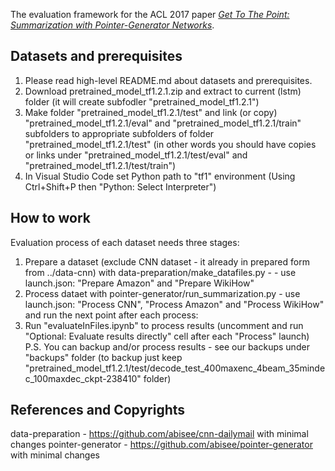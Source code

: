The evaluation framework for the ACL 2017 paper *[Get To The Point: Summarization with Pointer-Generator Networks](https://arxiv.org/abs/1704.04368)*.

## Datasets and prerequisites
1. Please read high-level README.md about datasets and prerequisites.
2. Download pretrained_model_tf1.2.1.zip and extract to current (lstm) folder (it will create subfodler "pretrained_model_tf1.2.1")
3. Make folder "pretrained_model_tf1.2.1/test" and link (or copy) "pretrained_model_tf1.2.1/eval" and "pretrained_model_tf1.2.1/train" subfolders to appropriate subfolders of folder "pretrained_model_tf1.2.1/test"
(in other words you should have copies or links under "pretrained_model_tf1.2.1/test/eval" and "pretrained_model_tf1.2.1/test/train")
4. In Visual Studio Code set Python path to "tf1" environment (Using Ctrl+Shift+P then "Python: Select Interpreter")

## How to work
Evaluation process of each dataset needs three stages:
1. Prepare a dataset (exclude CNN dataset - it already in prepared form from ../data-cnn) with data-preparation/make_datafiles.py -  - use launch.json: "Prepare Amazon" and "Prepare WikiHow"
2. Process dataet with pointer-generator/run_summarization.py - use launch.json: "Process CNN", "Process Amazon" and "Process WikiHow" and run the next point after each process:
3. Run "evaluateInFiles.ipynb" to process results (uncomment and run "Optional: Evaluate results directly" cell after each "Process" launch)
P.S. You can backup and/or process results - see our backups under "backups" folder (to backup just keep "pretrained_model_tf1.2.1/test/decode_test_400maxenc_4beam_35mindec_100maxdec_ckpt-238410" folder)

## References and Copyrights
data-preparation - https://github.com/abisee/cnn-dailymail with minimal changes
pointer-generator - https://github.com/abisee/pointer-generator with minimal changes